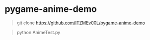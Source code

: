 ﻿# pygame-anime-demo

>git clone https://github.com/ITZMEv00L/pygame-anime-demo

>python AnimeTest.py
